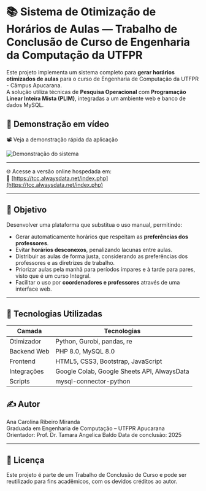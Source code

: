 # 📚 Sistema de Otimização de Horários de Aulas — Trabalho de Conclusão de Curso de Engenharia da Computação da UTFPR

Este projeto implementa um sistema completo para **gerar horários otimizados de aulas** para o curso de Engenharia de Computação da UTFPR - Câmpus Apucarana.  
A solução utiliza técnicas de **Pesquisa Operacional** com **Programação Linear Inteira Mista (PLIM)**, integradas a um ambiente web e banco de dados MySQL. 

## 🎥 Demonstração em vídeo

📽️ Veja a demonstração rápida da aplicação 

![Demonstração do sistema](./demo.gif)

---
🌐 Acesse a versão online hospedada em:  
🔗 [https://tcc.alwaysdata.net/index.php](https://tcc.alwaysdata.net/index.php)

---

## 🎯 Objetivo

Desenvolver uma plataforma que substitua o uso manual, permitindo:

- Gerar automaticamente horários que respeitam as **preferências dos professores**.
- Evitar **horários desconexos**, penalizando lacunas entre aulas.
- Distribuir as aulas de forma justa, considerando as preferências dos professores e as diretrizes de trabalho.
- Priorizar aulas pela manhã para períodos ímpares e à tarde para pares, visto que é um curso Integral.
- Facilitar o uso por **coordenadores e professores** através de uma interface web.

---

## 🧠 Tecnologias Utilizadas

| Camada       | Tecnologias                                  |
|--------------|----------------------------------------------|
| Otimizador   | Python, Gurobi, pandas, re                   |
| Backend Web  | PHP 8.0, MySQL 8.0                           |
| Frontend     | HTML5, CSS3, Bootstrap, JavaScript           |
| Integrações  | Google Colab, Google Sheets API, AlwaysData  |
| Scripts      | mysql-connector-python                       |

## ✍️ Autor

Ana Carolina Ribeiro Miranda  
Graduada em Engenharia de Computação – UTFPR Apucarana  
Orientador: Prof. Dr. Tamara Angelica Baldo
Data de conclusão: 2025

---

## 📜 Licença

Este projeto é parte de um Trabalho de Conclusão de Curso e pode ser reutilizado para fins acadêmicos, com os devidos créditos ao autor.
